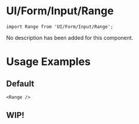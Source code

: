 # UI/Form/Input/Range

```tsx
import Range from 'UI/Form/Input/Range';
```

No description has been added for this component.

# Usage Examples

## Default

```tsx
<Range />
```

## WIP!